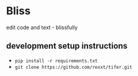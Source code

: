 # Bliss
edit code and text - blissfully

## development setup instructions
* `pip install -r requirements.txt`
* `git clone https://github.com/rexxt/tifer.git`

